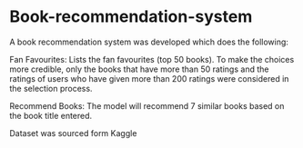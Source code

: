# Book-recommendation-system

A book recommendation system was developed which does the following:

Fan Favourites:
Lists the fan favourites (top 50 books). To make the choices more credible, only the books that have more than 50 ratings and the ratings of users who have given more than 200 ratings were considered in the selection process.

Recommend Books:
The model will recommend 7 similar books based on the book title entered. 

Dataset was sourced form Kaggle
